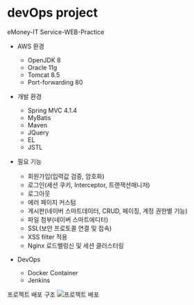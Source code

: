 # devOps project
eMoney-IT Service-WEB-Practice
* AWS 환경
    * OpenJDK 8
    * Oracle 11g
    * Tomcat 8.5
    * Port-forwarding 80

* 개발 환경
    * Spring MVC 4.1.4
    * MyBatis
    * Maven
    * JQuery
    * EL
    * JSTL

* 필요 기능
    * 회원가입(입력값 검증, 암호화)
    * 로그인(세션 쿠키, Interceptor, 트랜잭션매니저)
    * 로그아웃
    * 에러 페이지 커스텀
    * 게시판(네이버 스마트데이터, CRUD, 페이징, 계정 권한별 기능)
    * 파일 첨부(네이버 스마트에디터)
    * SSL(보안 프로토콜 연결 및 접속)
    * XSS filter 적용
    * Nginx 로드밸렁신 및 세션 클러스터링

* DevOps
    * Docker Container
    * Jenkins
    
프로젝트 배포 구조
![프로젝트 배포 ](https://user-images.githubusercontent.com/87016418/161780503-e4d51777-c169-42e6-9d80-a0c9c0905e2e.png)


